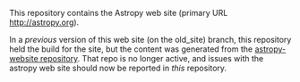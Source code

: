 This repository contains the Astropy web site (primary URL http://astropy.org).

In a *previous* version of this web site (on the old_site) branch, this repository held the build for the site, but the content was generated from the [astropy-website repository](https://github.com/astropy/astropy-website).  That repo is no longer active, and issues with the astropy web site should now be reported in *this* repository.
